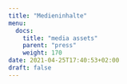 ```yaml
---
title: "Medieninhalte"
menu:
  docs:
    title: "media assets"
    parent: "press"
    weight: 170
date: 2021-04-25T17:40:53+02:00
draft: false
---
```


